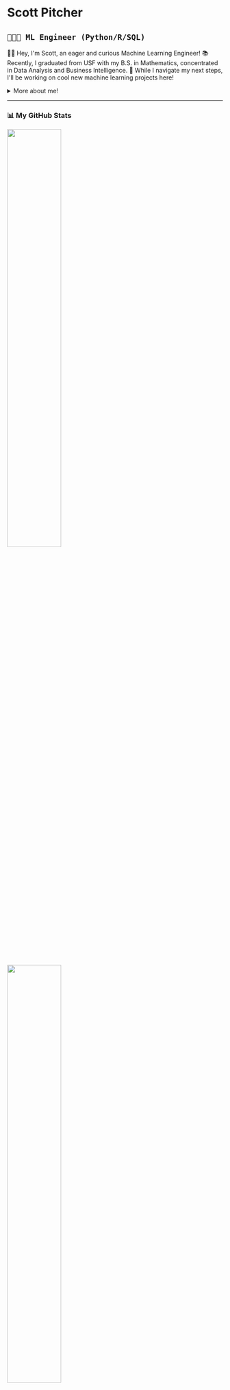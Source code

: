<h1> Scott Pitcher </h1>

## `👨🏻‍💻 ML Engineer (Python/R/SQL)` ##
<p>  

  👋🏼 Hey, I'm Scott, an eager and curious Machine Learning Engineer!
  📚 Recently, I graduated from USF with my B.S. in Mathematics, concentrated in Data Analysis and Business Intelligence.
  👣 While I navigate my next steps, I'll be working on cool new machine learning projects here! 

<div>
<details>
  <summary> More about me! </summary>

- 🔭 Currently exploring new **machine learning tools**

- 🌱 

- 💬 Ask me about ****

- 👥 Connect with me on [LinkedIn!](https://www.linkedin.com/in/scottpitcher1)

</details>
  
</p>

---
### 📊 My GitHub Stats

<a href ="https://github.com/scottpitcher"> <img width = "50%" src = "https://github-readme-stats.vercel.app/api?username=scottpitcher&show_icons=true&theme=vue-dark"> </a>
<a href ="https://github.com/scottpitcher"> <img width = "50%" src = "https://streak-stats.demolab.com?user=scottpitcher&theme=nordfox&border_radius=0"> </a>

---
#


